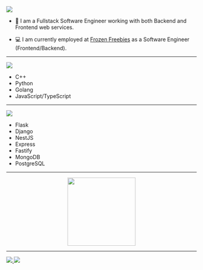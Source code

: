 <img src="https://img.shields.io/badge/About%20Me-orange?style=for-the-badge&color=2D2727" />

- :telescope: I am a Fullstack Software Engineer working with both Backend and Frontend web services.

- :computer: I am currently employed at [Frozen Freebies](https://twitter.com/freebiesfrozen) as a Software Engineer (Frontend/Backend).

---

<img src="https://img.shields.io/badge/PROGRAMMING%20LANGUAGES-orange?style=for-the-badge&color=413543" />

- C++
- Python
- Golang
- JavaScript/TypeScript

---

<img src="https://img.shields.io/badge/FRAMEWORKS-orange?style=for-the-badge&color=8F43EE" />

- Flask
- Django
- NestJS
- Express
- Fastify
- MongoDB
- PostgreSQL

---

<div align="center">
  <a href="https://github.com/Ursulino204">
  <img height="180em" src="https://github-readme-stats.vercel.app/api?env=PAT_1&username=dracoDevs&show_icons=true&theme=dark&include_all_commits=true&count_private=true"/>
</div>

---

<img src="https://img.shields.io/badge/dracoDevs-%231DA1F2.svg?style=&logo=twitter&logoColor=white" /> <img src="https://img.shields.io/badge/Draco%230069-%235865F2.svg?style=&logo=discord&logoColor=white" />
